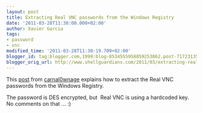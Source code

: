 ```yaml
---
layout: post
title: Extracting Real VNC passwords from the Windows Registry
date: '2011-03-28T11:30:00.000+02:00'
author: Xavier Garcia
tags:
- password
- vnc
modified_time: '2011-03-28T11:30:19.709+02:00'
blogger_id: tag:blogger.com,1999:blog-8534555958859253862.post-7172313559992231623
blogger_orig_url: http://www.shellguardians.com/2011/03/extracting-real-vnc-passwords-from.html
---
```

This [post](http://carnal0wnage.attackresearch.com/node/446) from [carnal0wnage](http://carnal0wnage.attackresearch.com/) explains how to extract the Real VNC passwords from the Windows Registry.  
  
The password is DES encrypted, but  Real VNC is using a hardcoded key. No comments on that ... :)
